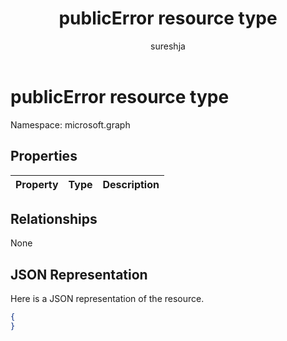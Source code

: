 ﻿---
title: "publicError resource type"
description: ""
localization_priority: Normal
doc_type: resourcePageType
ms.prod: ""
author: "sureshja"
---

# publicError resource type

Namespace: microsoft.graph

## Properties

| Property | Type | Description |
| :------- | :--- | :---------- |

## Relationships

None

## JSON Representation

Here is a JSON representation of the resource.

<!--{
  "blockType": "resource",
  "@odata.type": "microsoft.graph.publicError"
}-->

```json
{
}
```
